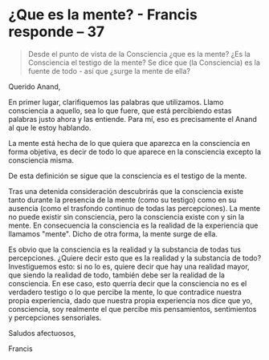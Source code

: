 # ¿Que es la mente? - Francis responde – 37

>Desde el punto de vista de la Consciencia ¿que es la mente? ¿Es la Consciencia el testigo de la mente? Se dice que (la Consciencia) es la fuente de todo - así que ¿surge la mente de ella?

Querido Anand,

En primer lugar, clarifiquemos las palabras que utilizamos. Llamo consciencia a aquello, sea lo que fuere, que está percibiendo estas palabras justo ahora y las entiende. Para mí, eso es precisamente el Anand al que le estoy hablando.

La mente está hecha de lo que quiera que aparezca en la consciencia en forma objetiva, es decir de todo lo que aparece en la consciencia excepto la consciencia misma.

De esta definición se sigue que la consciencia es el testigo de la mente.

Tras una detenida consideración descubrirás que la consciencia existe tanto durante la presencia de la mente (como su testigo) como en su ausencia (como el trasfondo continuo de todas las percepciones). La mente no puede existir sin consciencia, pero la consciencia existe con y sin la mente. En consecuencia la consciencia es la realidad de la experiencia que llamamos "mente". Dicho de otra forma, la mente surge de ella.

Es obvio que la consciencia es la realidad y la substancia de todas tus percepciones. ¿Quiere decir esto que es la realidad y la substancia de todo? Investiguemos esto: si no lo es, quiere decir que hay una realidad mayor, que siendo la realidad de todo, también debe ser la realidad de la consciencia. En ese caso, esto querría decir que la consciencia no es el verdadero testigo o lo que percibe la mente, lo que contradice nuestra propia experiencia, dado que nuestra propia experiencia nos dice que yo, consciencia, soy realmente el que percibe mis pensamientos, sentimientos y percepciones sensoriales.

Saludos afectuosos,

Francis

